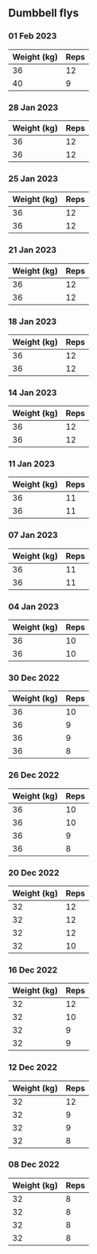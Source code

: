 ## Dumbbell flys

### 01 Feb 2023

| Weight (kg) | Reps |
| ----------- | ---- |
| 36 | 12 |
| 40 | 9 |

### 28 Jan 2023

| Weight (kg) | Reps |
| ----------- | ---- |
| 36 | 12 |
| 36 | 12 |

### 25 Jan 2023

| Weight (kg) | Reps |
| ----------- | ---- |
| 36 | 12 |
| 36 | 12 |

### 21 Jan 2023

| Weight (kg) | Reps |
| ----------- | ---- |
| 36 | 12 |
| 36 | 12 |

### 18 Jan 2023

| Weight (kg) | Reps |
| ----------- | ---- |
| 36 | 12 |
| 36 | 12 |

### 14 Jan 2023

| Weight (kg) | Reps |
| ----------- | ---- |
| 36 | 12 |
| 36 | 12 |

### 11 Jan 2023

| Weight (kg) | Reps |
| ----------- | ---- |
| 36 | 11 |
| 36 | 11 |

### 07 Jan 2023

| Weight (kg) | Reps |
| ----------- | ---- |
| 36 | 11 |
| 36 | 11 |

### 04 Jan 2023

| Weight (kg) | Reps |
| ----------- | ---- |
| 36 | 10 |
| 36 | 10 |

### 30 Dec 2022

| Weight (kg) | Reps |
| ----------- | ---- |
| 36 | 10 |
| 36 | 9 |
| 36 | 9 |
| 36 | 8 |

### 26 Dec 2022

| Weight (kg) | Reps |
| ----------- | ---- |
| 36 | 10 |
| 36 | 10 |
| 36 | 9 |
| 36 | 8 |

### 20 Dec 2022

| Weight (kg) | Reps |
| ----------- | ---- |
| 32 | 12 |
| 32 | 12 |
| 32 | 12 |
| 32 | 10 |

### 16 Dec 2022

| Weight (kg) | Reps |
| ----------- | ---- |
| 32 | 12 |
| 32 | 10 |
| 32 | 9 |
| 32 | 9 |

### 12 Dec 2022

| Weight (kg) | Reps |
| ----------- | ---- |
| 32 | 12 |
| 32 | 9 |
| 32 | 9 |
| 32 | 8 |

### 08 Dec 2022

| Weight (kg) | Reps |
| ----------- | ---- |
| 32 | 8 |
| 32 | 8 |
| 32 | 8 |
| 32 | 8 |